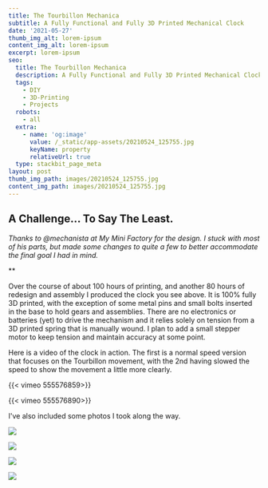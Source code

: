 ```yaml
---
title: The Tourbillon Mechanica
subtitle: A Fully Functional and Fully 3D Printed Mechanical Clock
date: '2021-05-27'
thumb_img_alt: lorem-ipsum
content_img_alt: lorem-ipsum
excerpt: lorem-ipsum
seo:
  title: The Tourbillon Mechanica
  description: A Fully Functional and Fully 3D Printed Mechanical Clock
  tags:
    - DIY
    - 3D-Printing
    - Projects
  robots:
    - all
  extra:
    - name: 'og:image'
      value: /_static/app-assets/20210524_125755.jpg
      keyName: property
      relativeUrl: true
  type: stackbit_page_meta
layout: post
thumb_img_path: images/20210524_125755.jpg
content_img_path: images/20210524_125755.jpg
---
```

## A Challenge... To Say The Least.

*Thanks to @mechanista at My Mini Factory for the design. I stuck with most of his parts, but made some changes to quite a few to better accommodate the final goal I had in mind.*

\*\*

Over the course of about 100 hours of printing, and another 80 hours of redesign and assembly I produced the clock you see above. It is 100% fully 3D printed, with the exception of some metal pins and small bolts inserted in the base to hold gears and assemblies. There are no electronics or batteries (yet) to drive the mechanism and it relies solely on tension from a 3D printed spring that is manually wound. I plan to add a small stepper motor to keep tension and maintain accuracy at some point.

Here is a video of the clock in action. The first is a normal speed version that focuses on the Tourbillon movement, with the 2nd having slowed the speed to show the movement a little more clearly.

{{< vimeo 555576859>}}

{{< vimeo 555576890>}}



I've also included some photos I took along the way.

![](/\_static/app-assets/20210519\_160556.jpg)



![](/\_static/app-assets/20210520\_125338.jpg)

![](/\_static/app-assets/20210520\_125027.jpg)

![](/\_static/app-assets/20210520\_130405.jpg)
